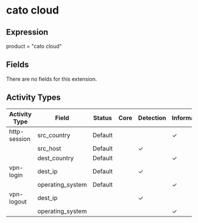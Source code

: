 cato cloud
==========

Expression
----------

product = "cato cloud"

Fields
------

There are no fields for this extension.

Activity Types
--------------

| Activity Type | Field            | Status  | Core | Detection | Informational |
| ------------- | ---------------- | ------- | ---- | --------- | ------------- |
| http-session  | src_country      | Default |      |           | &#10003;      |
|               | src_host         | Default |      | &#10003;  |               |
|               | dest_country     | Default |      |           | &#10003;      |
| vpn-login     | dest_ip          | Default |      | &#10003;  |               |
|               | operating_system | Default |      |           | &#10003;      |
| vpn-logout    | dest_ip          |         |      | &#10003;  |               |
|               | operating_system |         |      |           | &#10003;      |

